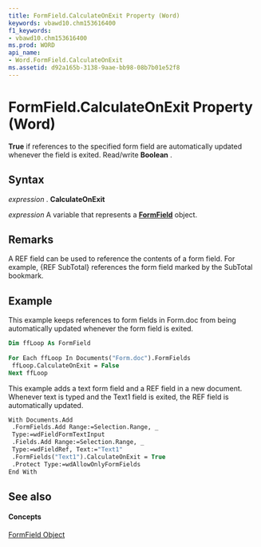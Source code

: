 ```yaml
---
title: FormField.CalculateOnExit Property (Word)
keywords: vbawd10.chm153616400
f1_keywords:
- vbawd10.chm153616400
ms.prod: WORD
api_name:
- Word.FormField.CalculateOnExit
ms.assetid: d92a165b-3138-9aae-bb98-08b7b01e52f8
---
```



# FormField.CalculateOnExit Property (Word)

 **True** if references to the specified form field are automatically updated whenever the field is exited. Read/write **Boolean** .


## Syntax

 _expression_ . **CalculateOnExit**

 _expression_ A variable that represents a **[FormField](formfield-object-word.md)** object.


## Remarks

A REF field can be used to reference the contents of a form field. For example, {REF SubTotal} references the form field marked by the SubTotal bookmark.


## Example

This example keeps references to form fields in Form.doc from being automatically updated whenever the form field is exited.


```vb
Dim ffLoop As FormField 
 
For Each ffLoop In Documents("Form.doc").FormFields 
 ffLoop.CalculateOnExit = False 
Next ffLoop
```

This example adds a text form field and a REF field in a new document. Whenever text is typed and the Text1 field is exited, the REF field is automatically updated.




```vb
With Documents.Add 
 .FormFields.Add Range:=Selection.Range, _ 
 Type:=wdFieldFormTextInput 
 .Fields.Add Range:=Selection.Range, _ 
 Type:=wdFieldRef, Text:="Text1" 
 .FormFields("Text1").CalculateOnExit = True 
 .Protect Type:=wdAllowOnlyFormFields 
End With
```


## See also


#### Concepts


[FormField Object](formfield-object-word.md)

